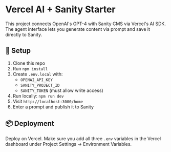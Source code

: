 # Vercel AI + Sanity Starter

This project connects OpenAI's GPT-4 with Sanity CMS via Vercel's AI SDK. The agent interface lets you generate content via prompt and save it directly to Sanity.

## 🔧 Setup
1. Clone this repo
2. Run `npm install`
3. Create `.env.local` with:
   - `OPENAI_API_KEY`
   - `SANITY_PROJECT_ID`
   - `SANITY_TOKEN` (must allow write access)
4. Run locally: `npm run dev`
5. Visit `http://localhost:3000/home`
6. Enter a prompt and publish it to Sanity

## 📦 Deployment
Deploy on Vercel. Make sure you add all three `.env` variables in the Vercel dashboard under Project Settings → Environment Variables.
